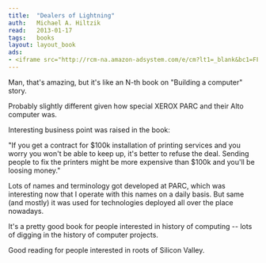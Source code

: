 ```yaml
---
title:	"Dealers of Lightning"
auth:	Michael A. Hiltzik
read:	2013-01-17
tags:	books
layout: layout_book
ads:
- <iframe src="http://rcm-na.amazon-adsystem.com/e/cm?lt1=_blank&bc1=FFFFFF&IS2=1&bg1=FFFFFF&fc1=000000&lc1=FF0000&t=wojcadamkoszh-20&o=1&p=8&l=as4&m=amazon&f=ifr&ref=ss_til&asins=0887309895" style="width:120px;height:240px;" scrolling="no" marginwidth="0" marginheight="0" frameborder="0"></iframe>
---
```





Man, that's amazing, but it's like an N-th book on "Building a computer"
story.

Probably slightly different given how special XEROX PARC and their Alto
computer was.

Interesting business point was raised in the book:

"If you get a contract for $100k installation of printing services and you
worry you won't be able to keep up, it's better to refuse the deal. Sending
people to fix the printers might be more expensive than $100k and you'll be
loosing money."

Lots of names and terminology got developed at PARC, which was interesting
now that I operate with this names on a daily basis. But same (and mostly)
it was used for technologies deployed all over the place nowadays.

It's a pretty good book for people interested in history of computing --
lots of digging in the history of computer projects.

Good reading for people interested in roots of Silicon Valley.

